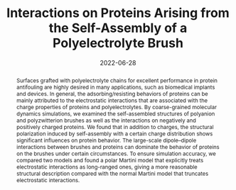 ---
title: "Interactions on Proteins Arising from the Self-Assembly of a Polyelectrolyte Brush"
authors:
- Yunming Yao
- 朱有亮
- Xiaoyuan Ma
- Junfeng Zhou
date: "2022-06-28"
doi: "10.1021/acs.langmuir.2c00801"
publication_types: ["期刊文章"]
publication: "Langmuir"
publication_short: "Langmuir"
abstract: "Surfaces grafted with polyelectrolyte chains for excellent  performance in protein antifouling are highly desired in many  applications, such as biomedical implants and devices. In general, the  adsorbing/resisting behaviors of proteins can be mainly attributed to  the electrostatic interactions that are associated with the charge  properties of proteins and polyelectrolytes. By coarse-grained molecular  dynamics simulations, we examined the self-assembled structures of  polyanion and polyzwitterion brushes as well as the interactions on  negatively and positively charged proteins. We found that in addition to  charges, the structural polarization induced by self-assembly with a  certain charge distribution shows significant influences on protein  behavior. The large-scale dipole–dipole interactions between brushes and  proteins can dominate the behavior of proteins on the brushes under  certain circumstances. To ensure simulation accuracy, we compared two  models and found a polar Martini model that explicitly treats  electrostatic interactions as long-ranged ones, giving a more reasonable  structural description compared with the normal Martini model that  truncates electrostatic interactions."
url_pdf: "https://doi.org/10.1021/acs.langmuir.2c00801"
---